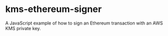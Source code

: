 # kms-ethereum-signer
A JavaScript example of how to sign an Ethereum transaction with an AWS KMS private key.
